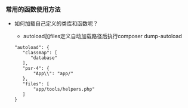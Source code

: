 ### 常用的函数使用方法

* 如何加载自己定义的类库和函数呢？

  - autoload加files定义自动加载路径后执行composer dump-autoload
  ```
  "autoload": {
     "classmap": [
        "database"
     ],
     "psr-4": {
         "App\\": "app/"
     },
     "files": [
         "app/tools/helpers.php"
     ]
  }
  ```